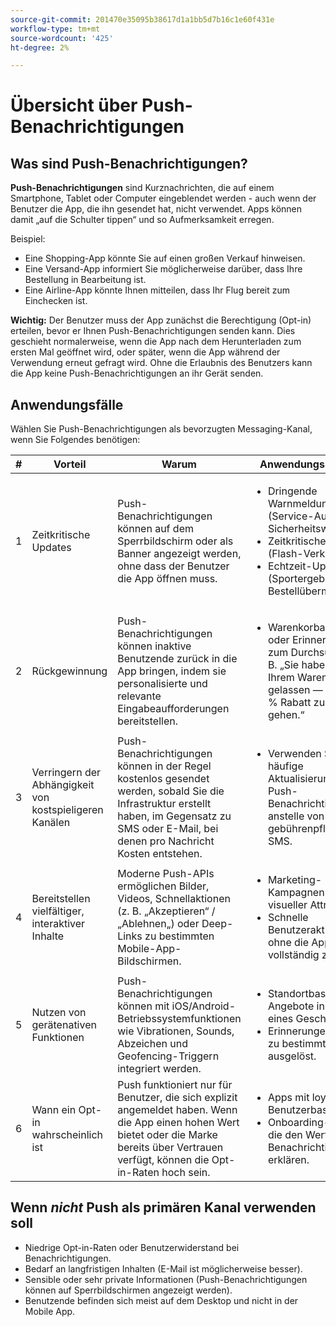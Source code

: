 ```yaml
---
source-git-commit: 201470e35095b38617d1a1bb5d7b16c1e60f431e
workflow-type: tm+mt
source-wordcount: '425'
ht-degree: 2%

---
```


# Übersicht über Push-Benachrichtigungen

## Was sind Push-Benachrichtigungen?

**Push-Benachrichtigungen** sind Kurznachrichten, die auf einem Smartphone, Tablet oder Computer eingeblendet werden - auch wenn der Benutzer die App, die ihn gesendet hat, nicht verwendet. Apps können damit „auf die Schulter tippen“ und so Aufmerksamkeit erregen.

Beispiel:

* Eine Shopping-App könnte Sie auf einen großen Verkauf hinweisen.
* Eine Versand-App informiert Sie möglicherweise darüber, dass Ihre Bestellung in Bearbeitung ist.
* Eine Airline-App könnte Ihnen mitteilen, dass Ihr Flug bereit zum Einchecken ist.

**Wichtig:** Der Benutzer muss der App zunächst die Berechtigung (Opt-in) erteilen, bevor er Ihnen Push-Benachrichtigungen senden kann. Dies geschieht normalerweise, wenn die App nach dem Herunterladen zum ersten Mal geöffnet wird, oder später, wenn die App während der Verwendung erneut gefragt wird. Ohne die Erlaubnis des Benutzers kann die App keine Push-Benachrichtigungen an ihr Gerät senden.

## Anwendungsfälle

Wählen Sie Push-Benachrichtigungen als bevorzugten Messaging-Kanal, wenn Sie Folgendes benötigen:

| # | Vorteil | Warum | Anwendungsbeispiele |
|---|---------|-----|-------------------|
| 1 | Zeitkritische Updates | Push-Benachrichtigungen können auf dem Sperrbildschirm oder als Banner angezeigt werden, ohne dass der Benutzer die App öffnen muss. | <ul><li> Dringende Warnmeldungen (Service-Ausfälle, Sicherheitswarnungen)</li><li>Zeitkritische Angebote (Flash-Verkäufe)</li><li> Echtzeit-Updates (Sportergebnisse, Bestellübermittlung)</ul> |
| 2 | Rückgewinnung | Push-Benachrichtigungen können inaktive Benutzende zurück in die App bringen, indem sie personalisierte und relevante Eingabeaufforderungen bereitstellen. | <ul><li> Warenkorbabbruch oder Erinnerungen zum Durchsuchen — z. B. „Sie haben Artikel in Ihrem Warenkorb gelassen — jetzt für 10 % Rabatt zur Kasse gehen.“</li></ul> |
| 3 | Verringern der Abhängigkeit von kostspieligeren Kanälen | Push-Benachrichtigungen können in der Regel kostenlos gesendet werden, sobald Sie die Infrastruktur erstellt haben, im Gegensatz zu SMS oder E-Mail, bei denen pro Nachricht Kosten entstehen. | <ul><li> Verwenden Sie für häufige Aktualisierungen Push-Benachrichtigungen anstelle von gebührenpflichtigen SMS.</li></ul> |
| 4 | Bereitstellen vielfältiger, interaktiver Inhalte | Moderne Push-APIs ermöglichen Bilder, Videos, Schnellaktionen (z. B. „Akzeptieren“ / „Ablehnen„) oder Deep-Links zu bestimmten Mobile-App-Bildschirmen. | <ul><li>Marketing-Kampagnen mit visueller Attraktivität</li><li>Schnelle Benutzeraktionen, ohne die App vollständig zu öffnen.</li></ul> |
| 5 | Nutzen von gerätenativen Funktionen | Push-Benachrichtigungen können mit iOS/Android-Betriebssystemfunktionen wie Vibrationen, Sounds, Abzeichen und Geofencing-Triggern integriert werden. | <ul><li> Standortbasierte Angebote in der Nähe eines Geschäfts</li><li> Erinnerungen werden zu bestimmten Zeiten ausgelöst.</li></ul> |
| 6 | Wann ein Opt-in wahrscheinlich ist | Push funktioniert nur für Benutzer, die sich explizit angemeldet haben. Wenn die App einen hohen Wert bietet oder die Marke bereits über Vertrauen verfügt, können die Opt-in-Raten hoch sein. | <ul><li> Apps mit loyalen Benutzerbasen</li><li> Onboarding-Abläufe, die den Wert von Benachrichtigungen erklären.</li></ul> |

## Wenn *nicht* Push als primären Kanal verwenden soll

* Niedrige Opt-in-Raten oder Benutzerwiderstand bei Benachrichtigungen.
* Bedarf an langfristigen Inhalten (E-Mail ist möglicherweise besser).
* Sensible oder sehr private Informationen (Push-Benachrichtigungen können auf Sperrbildschirmen angezeigt werden).
* Benutzende befinden sich meist auf dem Desktop und nicht in der Mobile App.

